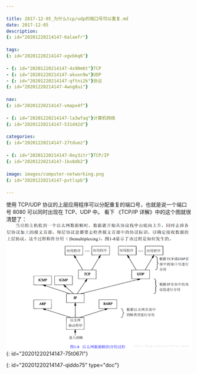 ```yaml
---

title: 2017-12-05_为什么tcp/udp的端口号可以重复.md
date: 2017-12-05
description:
{: id="20201220214147-6alaefr"}

tags:
{: id="20201220214147-xgvbkq6"}

- {: id="20201220214147-4x90m6t"}TCP
- {: id="20201220214147-akuxn9w"}UDP
- {: id="20201220214147-qftni2k"}协议
{: id="20201220214147-4wng8ui"}

nav:
{: id="20201220214147-vmapx4f"}

- {: id="20201220214147-la3wfaq"}计算机网络
{: id="20201220214147-531d42d"}

categories:
{: id="20201220214147-27tduez"}

- {: id="20201220214147-0oy3itr"}TCP/IP
{: id="20201220214147-1kx8db2"}

image: images/computer-networking.png
{: id="20201220214147-pvtlspb"}

---
```


使用 TCP/UDP 协议的上层应用程序可以分配重复的端口号，也就是说一个端口号 8080 可以同时出现在 TCP、UDP 中。
看下 《TCP/IP 详解》中的这个图就很清楚了：
![](./2017-12-05_为什么TCP和UDP的端口号可以重复/1.png)
{: id="20201220214147-75t067l"}


{: id="20201220214147-qiddo75" type="doc"}
